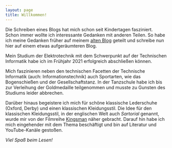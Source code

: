 ```yaml
---
layout: page
title: Willkommen!
---
```


Die Schreiben eines Blogs hat mich schon seit Kindertagen fasziniert. Schon immer wollte ich interessante Gedanken mit anderen Teilen. So habe ich meine Gedanken früher auf meinem [alten Blog](https://wp.maikwoehl.de) geteilt und schreibe nun hier auf einem etwas aufgeräumteren Blog.

Mein Studium der Elektrotechnik mit dem Schwerpunkt auf der Technischen Informatik habe ich im Frühjahr 2021 erfolgreich abschließen können.

Mich faszinieren neben den technischen Facetten der Technische Informatik (auch: Informationstechnik) auch Sportarten, wie das Bogenschießen und der Gesellschaftstanz. In der Tanzschule habe ich bis zur Verleihung der Goldmedaille teilgenommen und musste zu Gunsten des Studiums leider abbrechen.

Darüber hinaus begeistere ich mich für schöne klassische Lederschuhe (Oxford, Derby) und einen klassischen Kleidungsstil. Die Idee für den klassischen Kleidungsstil, in der englischen Welt auch *Sartorial* genannt, wurde mir von der Filmreihe [Kingsman](https://de.wikipedia.org/wiki/Kingsman:_The_Secret_Service) näher gebracht. Darauf hin habe ich mich eingehender mit dem Thema beschäftigt und bin auf Literatur und YouTube-Kanäle gestoßen. 

*Viel Spaß beim Lesen!*
